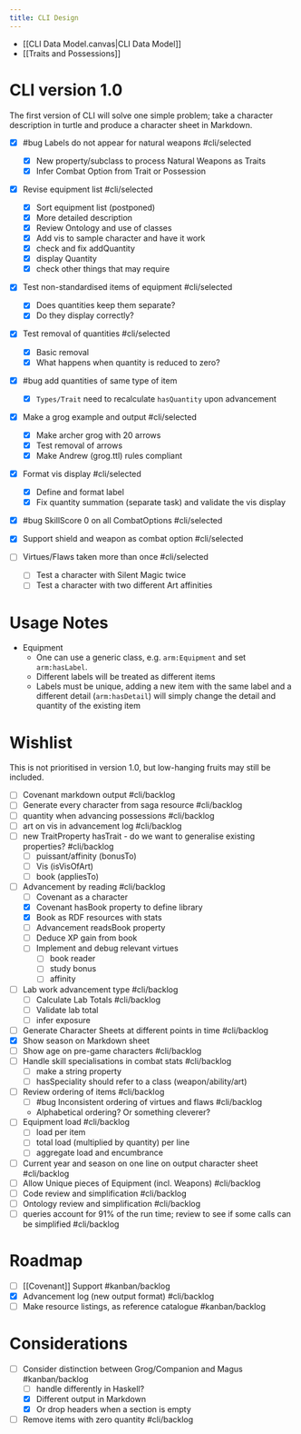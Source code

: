 ```yaml
---
title: CLI Design
---
```


+ [[CLI Data Model.canvas|CLI Data Model]]
+ [[Traits and Possessions]]



# CLI version 1.0

The first version of CLI will solve one simple problem; take a character description in turtle and produce a character sheet in Markdown.

+ [x] #bug Labels do not appear for natural weapons  #cli/selected 
	+ [x] New property/subclass to process Natural Weapons as Traits
	+ [x] Infer Combat Option from Trait or Possession
+ [x] Revise equipment list  #cli/selected 
	+ [x] Sort equipment list (postponed)
	+ [x] More detailed description
	+ [x] Review Ontology and use of classes
	+ [x] Add vis to sample character and have it work
	+ [x] check and fix addQuantity
	+ [x] display Quantity
	+ [x] check other things that may require 
+ [x] Test non-standardised items of equipment  #cli/selected 
	+ [x] Does quantities keep them separate?
	+ [x] Do they display correctly?
+ [x] Test removal of quantities  #cli/selected 
	+ [x] Basic removal
	+ [x] What happens when quantity is reduced to zero?
+ [x] #bug add quantities of same type of item
	+ [x] `Types/Trait` need to recalculate `hasQuantity` upon advancement
+ [x] Make a grog example and output  #cli/selected 
	+ [x] Make archer grog with 20 arrows
	+ [x] Test removal of arrows
	+ [x] Make Andrew (grog.ttl) rules compliant
+ [x] Format vis display #cli/selected 
	+ [x] Define and format label
	+ [x] Fix quantity summation (separate task) and validate the vis display
+ [x] #bug  SkillScore 0 on all CombatOptions #cli/selected 
+ [x] Support shield and weapon as combat option #cli/selected 

+ [ ] Virtues/Flaws taken more than once #cli/selected 
	+ [ ] Test a character with Silent Magic twice
	+ [ ] Test a character with two different Art affinities

# Usage Notes

+ Equipment
	+ One can use a generic class, e.g. `arm:Equipment` and set `arm:hasLabel`.
	+ Different labels will be treated as different items
	+ Labels must be unique, adding a new item with the same label and a different detail (`arm:hasDetail`) will simply change the detail and quantity of the existing item

# Wishlist

This is not prioritised in version 1.0, but low-hanging fruits may still be included.

+ [ ] Covenant markdown output #cli/backlog 
+ [ ] Generate every character from saga resource #cli/backlog 
+ [ ] quantity when advancing possessions #cli/backlog 
+ [ ] art on vis in advancement log #cli/backlog 
+ [ ] new TraitProperty hasTrait - do we want to generalise existing properties? #cli/backlog 
	+ [ ]  puissant/affinity (bonusTo)
	+ [ ] Vis (isVisOfArt)
	+ [ ] book (appliesTo)
+ [ ] Advancement by reading #cli/backlog 
	+ [ ] Covenant as a character
	+ [x] Covenant hasBook property to define library
	+ [x] Book as RDF resources with stats
	+ [ ] Advancement readsBook property
	+ [ ] Deduce XP gain from book
	+ [ ] Implement and debug relevant virtues
		+ [ ] book reader
		+ [ ] study bonus
		+ [ ] affinity
+ [ ] Lab work advancement type #cli/backlog 
	+ [ ] Calculate Lab Totals    #cli/backlog
	+ [ ] Validate lab total
	+ [ ] infer exposure
+ [ ] Generate Character Sheets at different points in time #cli/backlog 
+ [x] Show season on Markdown sheet
+ [ ] Show age on pre-game characters #cli/backlog 
+ [ ] Handle skill specialisations in combat stats #cli/backlog 
	+ [ ] make a string property
	+ [ ] hasSpeciality should refer to a class (weapon/ability/art)
+ [ ] Review ordering of items #cli/backlog 
	+ [ ] #bug  Inconsistent ordering of virtues and flaws #cli/backlog 
	+ Alphabetical ordering?  Or something cleverer?
+ [ ] Equipment load #cli/backlog 
	+ [ ] load per item
	+ [ ] total load (multiplied by quantity) per line
	+ [ ] aggregate load and encumbrance
+ [ ] Current year and season on one line on output character sheet   #cli/backlog 
+ [ ] Allow Unique pieces of Equipment (incl. Weapons)  #cli/backlog 
+ [ ] Code review and simplification  #cli/backlog 
+ [ ] Ontology review and simplification  #cli/backlog 
+ [ ] queries account for 91% of the run time; review to see if some calls can be simplified #cli/backlog 

# Roadmap

+ [ ] [[Covenant]] Support #kanban/backlog 
+ [x] Advancement log (new output format)  #cli/backlog 
+ [ ] Make resource listings, as reference catalogue #kanban/backlog 

# Considerations

+ [ ] Consider distinction between Grog/Companion and Magus #kanban/backlog 
	+ [ ] handle differently in Haskell?
	+ [x] Different output in Markdown
	+ [x] Or drop headers when a section is empty
+ [ ] Remove items with zero quantity #cli/backlog 
